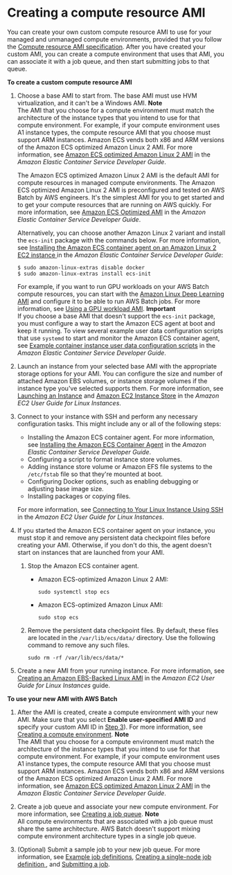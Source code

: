 # Creating a compute resource AMI<a name="create-batch-ami"></a>

You can create your own custom compute resource AMI to use for your managed and unmanaged compute environments, provided that you follow the [Compute resource AMI specification](compute_resource_AMIs.md#batch-ami-spec)\. After you have created your custom AMI, you can create a compute environment that uses that AMI, you can associate it with a job queue, and then start submitting jobs to that queue\.

**To create a custom compute resource AMI**

1. Choose a base AMI to start from\. The base AMI must use HVM virtualization, and it can't be a Windows AMI\.
**Note**  
The AMI that you choose for a compute environment must match the architecture of the instance types that you intend to use for that compute environment\. For example, if your compute environment uses A1 instance types, the compute resource AMI that you choose must support ARM instances\. Amazon ECS vends both x86 and ARM versions of the Amazon ECS optimized Amazon Linux 2 AMI\. For more information, see [Amazon ECS optimized Amazon Linux 2 AMI](https://docs.aws.amazon.com/AmazonECS/latest/developerguide/ecs-optimized_AMI.html#ecs-optimized-ami-linux-variants.html) in the *Amazon Elastic Container Service Developer Guide*\.

   The Amazon ECS optimized Amazon Linux 2 AMI is the default AMI for compute resources in managed compute environments\. The Amazon ECS optimized Amazon Linux 2 AMI is preconfigured and tested on AWS Batch by AWS engineers\. It's the simplest AMI for you to get started and to get your compute resources that are running on AWS quickly\. For more information, see [Amazon ECS Optimized AMI](https://docs.aws.amazon.com/AmazonECS/latest/developerguide/ecs-optimized_AMI.html) in the *Amazon Elastic Container Service Developer Guide*\.

   Alternatively, you can choose another Amazon Linux 2 variant and install the `ecs-init` package with the commands below\. For more information, see [Installing the Amazon ECS container agent on an Amazon Linux 2 EC2 instance ](https://docs.aws.amazon.com/AmazonECS/latest/developerguide/ecs-agent-install.html#ecs-agent-install-al2) in the *Amazon Elastic Container Service Developer Guide*:

   ```
   $ sudo amazon-linux-extras disable docker
   $ sudo amazon-linux-extras install ecs-init
   ```

   For example, if you want to run GPU workloads on your AWS Batch compute resources, you can start with the [Amazon Linux Deep Learning AMI](https://aws.amazon.com/marketplace/pp/B01M0AXXQB) and configure it to be able to run AWS Batch jobs\. For more information, see [Using a GPU workload AMI](batch-gpu-ami.md)\.
**Important**  
If you choose a base AMI that doesn't support the `ecs-init` package, you must configure a way to start the Amazon ECS agent at boot and keep it running\. To view several example user data configuration scripts that use `systemd` to start and monitor the Amazon ECS container agent, see [Example container instance user data configuration scripts](https://docs.aws.amazon.com/AmazonECS/latest/developerguide/example_user_data_scripts.html) in the *Amazon Elastic Container Service Developer Guide*\.

1. Launch an instance from your selected base AMI with the appropriate storage options for your AMI\. You can configure the size and number of attached Amazon EBS volumes, or instance storage volumes if the instance type you've selected supports them\. For more information, see [Launching an Instance](https://docs.aws.amazon.com/AWSEC2/latest/UserGuide/launching-instance.html) and [Amazon EC2 Instance Store](https://docs.aws.amazon.com/AWSEC2/latest/UserGuide/InstanceStorage.html) in the *Amazon EC2 User Guide for Linux Instances*\.

1. Connect to your instance with SSH and perform any necessary configuration tasks\. This might include any or all of the following steps:
   + Installing the Amazon ECS container agent\. For more information, see [Installing the Amazon ECS Container Agent](https://docs.aws.amazon.com/AmazonECS/latest/developerguide/ecs-agent-install.html) in the *Amazon Elastic Container Service Developer Guide*\.
   + Configuring a script to format instance store volumes\.
   + Adding instance store volume or Amazon EFS file systems to the `/etc/fstab` file so that they're mounted at boot\.
   + Configuring Docker options, such as enabling debugging or adjusting base image size\.
   + Installing packages or copying files\.

   For more information, see [Connecting to Your Linux Instance Using SSH](https://docs.aws.amazon.com/AWSEC2/latest/UserGuide/AccessingInstancesLinux.html) in the *Amazon EC2 User Guide for Linux Instances*\.

1. If you started the Amazon ECS container agent on your instance, you must stop it and remove any persistent data checkpoint files before creating your AMI\. Otherwise, if you don't do this, the agent doesn't start on instances that are launched from your AMI\. 

   1. Stop the Amazon ECS container agent\.
      + Amazon ECS\-optimized Amazon Linux 2 AMI:

        ```
        sudo systemctl stop ecs
        ```
      + Amazon ECS\-optimized Amazon Linux AMI:

        ```
        sudo stop ecs
        ```

   1. Remove the persistent data checkpoint files\. By default, these files are located in the `/var/lib/ecs/data/` directory\. Use the following command to remove any such files\.

      ```
      sudo rm -rf /var/lib/ecs/data/*
      ```

1. Create a new AMI from your running instance\. For more information, see [Creating an Amazon EBS\-Backed Linux AMI](https://docs.aws.amazon.com/AWSEC2/latest/UserGuide/creating-an-ami-ebs.html) in the *Amazon EC2 User Guide for Linux Instances* guide\.

**To use your new AMI with AWS Batch**

1. After the AMI is created, create a compute environment with your new AMI\. Make sure that you select **Enable user\-specified AMI ID** and specify your custom AMI ID in [Step 3](create-compute-environment.md#enable-custom-ami-step)\)\. For more information, see [Creating a compute environment](create-compute-environment.md)\.
**Note**  
The AMI that you choose for a compute environment must match the architecture of the instance types that you intend to use for that compute environment\. For example, if your compute environment uses A1 instance types, the compute resource AMI that you choose must support ARM instances\. Amazon ECS vends both x86 and ARM versions of the Amazon ECS optimized Amazon Linux 2 AMI\. For more information, see [Amazon ECS optimized Amazon Linux 2 AMI](https://docs.aws.amazon.com/AmazonECS/latest/developerguide/ecs-optimized_AMI.html#ecs-optimized-ami-linux-variants.html) in the *Amazon Elastic Container Service Developer Guide*\.

1. Create a job queue and associate your new compute environment\. For more information, see [Creating a job queue](create-job-queue.md)\.
**Note**  
All compute environments that are associated with a job queue must share the same architecture\. AWS Batch doesn't support mixing compute environment architecture types in a single job queue\.

1. \(Optional\) Submit a sample job to your new job queue\. For more information, see [Example job definitions](example-job-definitions.md), [Creating a single\-node job definition ](create-job-definition.md), and [Submitting a job](submit_job.md)\.